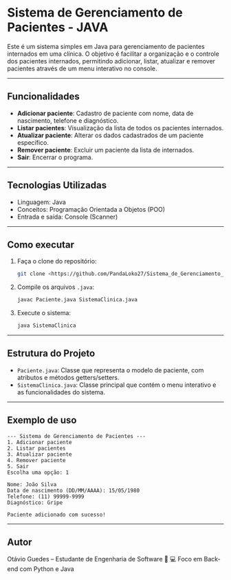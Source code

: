 # Sistema de Gerenciamento de Pacientes - JAVA

Este é um sistema simples em Java para gerenciamento de pacientes internados em uma clínica. O objetivo é facilitar a organização e o controle dos pacientes internados, permitindo adicionar, listar, atualizar e remover pacientes através de um menu interativo no console.

---

## Funcionalidades

- **Adicionar paciente**: Cadastro de paciente com nome, data de nascimento, telefone e diagnóstico.
- **Listar pacientes**: Visualização da lista de todos os pacientes internados.
- **Atualizar paciente**: Alterar os dados cadastrados de um paciente específico.
- **Remover paciente**: Excluir um paciente da lista de internados.
- **Sair**: Encerrar o programa.

---

## Tecnologias Utilizadas

- Linguagem: Java
- Conceitos: Programação Orientada a Objetos (POO)
- Entrada e saída: Console (Scanner)

---

## Como executar

1. Faça o clone do repositório:
   ```bash
   git clone <https://github.com/PandaLoko27/Sistema_de_Gerenciamento_de_Pacientes---Java>.git
   ```

2. Compile os arquivos `.java`:

   ```bash
   javac Paciente.java SistemaClinica.java
   ```

3. Execute o sistema:

   ```bash
   java SistemaClinica
   ```

---

## Estrutura do Projeto

* `Paciente.java`: Classe que representa o modelo de paciente, com atributos e métodos getters/setters.
* `SistemaClinica.java`: Classe principal que contém o menu interativo e as funcionalidades do sistema.

---

## Exemplo de uso

```
--- Sistema de Gerenciamento de Pacientes ---
1. Adicionar paciente
2. Listar pacientes
3. Atualizar paciente
4. Remover paciente
5. Sair
Escolha uma opção: 1

Nome: João Silva
Data de nascimento (DD/MM/AAAA): 15/05/1980
Telefone: (11) 99999-9999
Diagnóstico: Gripe

Paciente adicionado com sucesso!
```

---

## Autor

Otávio Guedes – Estudante de Engenharia de Software 🧠 💻 Foco em Back-end com Python e Java
